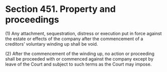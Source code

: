 # Section 451. Property and proceedings

\(1\) Any attachment, sequestration, distress or execution put in force against the estate or effects of the company after the commencement of a creditors’ voluntary winding up shall be void.

\(2\) After the commencement of the winding up, no action or proceeding shall be proceeded with or commenced against the company except by leave of the Court and subject to such terms as the Court may impose.

